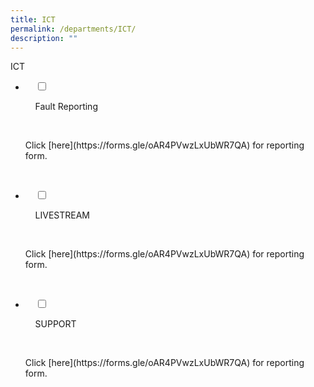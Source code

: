 ```yaml
---
title: ICT
permalink: /departments/ICT/
description: ""
---
```

ICT

<ul class="jekyllcodex\_accordion">

<li>

    <input type="checkbox" id="accordion1">

    <label for="accordion1">Fault Reporting</label>

    <div>

<p> Click [here](https://forms.gle/oAR4PVwzLxUbWR7QA) for reporting form.

</p>

    </div>

</li>

<li>

    <input type="checkbox" id="accordion2">

    <label for="accordion2">LIVESTREAM </label>

    <div>

<p> Click [here](https://forms.gle/oAR4PVwzLxUbWR7QA) for reporting form.</p>

    </div>

</li>

<li>

    <input type="checkbox" id="accordion3">

    <label for="accordion3">SUPPORT</label>

    <div>

<p>Click [here](https://forms.gle/oAR4PVwzLxUbWR7QA) for reporting form.</p>

    </div>

</li>

</ul>